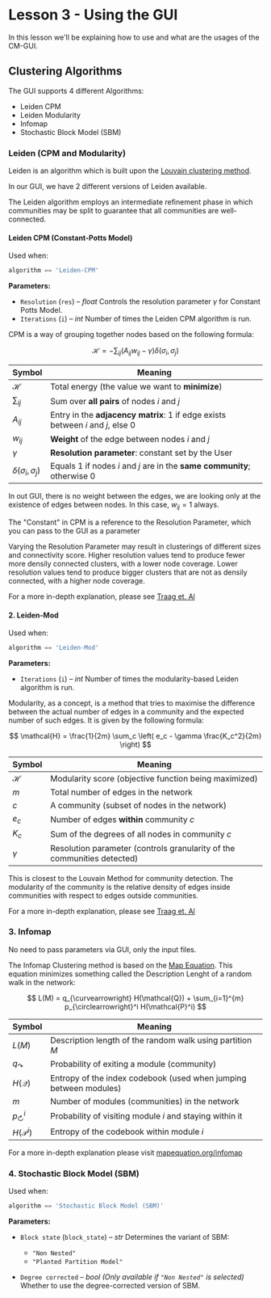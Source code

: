 # Lesson 3 - Using the GUI

In this lesson we'll be explaining how to use and what are the usages of the CM-GUI.

## Clustering Algorithms

The GUI supports 4 different Algorithms:

- Leiden CPM
- Leiden Modularity
- Infomap
- Stochastic Block Model (SBM)


### Leiden (CPM and Modularity)

Leiden is an algorithm which is built upon the [Louvain clustering method](https://en.wikipedia.org/wiki/Louvain_method). 

In our GUI, we have 2 different versions of Leiden available. 

The Leiden algorithm employs an intermediate refinement phase in which communities may be split to guarantee that all communities are well-connected.

#### Leiden CPM (Constant-Potts Model)

Used when:

```python
algorithm == 'Leiden-CPM'
```

**Parameters:**

* `Resolution` (`res`) – *float*
  Controls the resolution parameter $\gamma$ for Constant Potts Model.
* `Iterations` (`i`) – *int*
  Number of times the Leiden CPM algorithm is run.


CPM is a way of grouping together nodes based on the following formula:

$$
\mathcal{H} = - \sum_{ij} \left( A_{ij} w_{ij} - \gamma \right) \delta(\sigma_i, \sigma_j)
$$


| **Symbol**                   | **Meaning**                                                                            |
| ---------------------------- | -------------------------------------------------------------------------------------- |
| $\mathcal{H}$                | Total energy (the value we want to **minimize**)                                       |
| $\sum_{ij}$                  | Sum over **all pairs** of nodes $i$ and $j$                                            |
| $A_{ij}$                     | Entry in the **adjacency matrix**: 1 if edge exists between $i$ and $j$, else 0        |
| $w_{ij}$                     | **Weight** of the edge between nodes $i$ and $j$                                       |
| $\gamma$                     | **Resolution parameter**: constant set by the User |
| $\delta(\sigma_i, \sigma_j)$ | Equals 1 if nodes $i$ and $j$ are in the **same community**; otherwise 0               |

In out GUI, there is no weight between the edges, we are looking only at the existence of edges between nodes. In this case, $w_{ij} = 1$ always.

The "Constant" in CPM is a reference to the Resolution Parameter, which you can pass to the GUI as a parameter


Varying the Resolution Parameter may result in clusterings of different sizes and connectivity score. Higher resolution values tend to produce fewer more densily connected clusters, with a lower node coverage. Lower resolution values tend to produce bigger clusters that are not as densily connected, with a higher node coverage.


For a more in-depth explanation, please see [Traag et. Al](https://www.nature.com/articles/s41598-019-41695-z)



#### **2. Leiden-Mod**

Used when:

```python
algorithm == 'Leiden-Mod'
```

**Parameters:**

* `Iterations` (`i`) – *int*
  Number of times the modularity-based Leiden algorithm is run.


Modularity, as a concept, is a method that tries to maximise the difference between the actual number of edges in a community and the expected number of such edges. It is given by the following formula:

$$
\mathcal{H} = \frac{1}{2m} \sum_c \left( e_c - \gamma \frac{K_c^2}{2m} \right)
$$


| Symbol        | Meaning                                                                 |
|---------------|-------------------------------------------------------------------------|
| $\mathcal{H}$| Modularity score (objective function being maximized)                  |
| $m$       | Total number of edges in the network                                     |
| $c$       | A community (subset of nodes in the network)                            |
| $e_c$     | Number of edges **within** community $c$                           |
| $K_c$     | Sum of the degrees of all nodes in community $c$                   |
| $\gamma$  | Resolution parameter (controls granularity of the communities detected) |

This is closest to the Louvain Method for community detection. The modularity of the community is the relative density of edges inside communities with respect to edges outside communities.

For a more in-depth explanation, please see [Traag et. Al](https://www.nature.com/articles/s41598-019-41695-z)



### **3. Infomap**

No need to pass parameters via GUI, only the input files.

The Infomap Clustering method is based on the [Map Equation](https://www.mapequation.org/publications.html#Rosvall-Axelsson-Bergstrom-2009-Map-equation). This equation minimizes something called the Description Lenght of a random walk in the network:

$$
L(M) = q_{\curvearrowright} H(\mathcal{Q}) + \sum_{i=1}^{m} p_{\circlearrowright}^i H(\mathcal{P}^i)
$$


| Symbol                         | Meaning                                                                 |
|--------------------------------|-------------------------------------------------------------------------|
| $L(M)$                     | Description length of the random walk using partition $M$          |
| $q_{\curvearrowright}$     | Probability of exiting a module (community)                            |
| $H(\mathcal{Q})$           | Entropy of the index codebook (used when jumping between modules)      |
| $m$                        | Number of modules (communities) in the network                         |
| $p_{\circlearrowright}^i$  | Probability of visiting module $i$ and staying within it           |
| $H(\mathcal{P}^i)$         | Entropy of the codebook within module $i$                          |

For a more in-depth explanation please visit [mapequation.org/infomap](https://www.mapequation.org/infomap/)


### **4. Stochastic Block Model (SBM)**

Used when:

```python
algorithm == 'Stochastic Block Model (SBM)'
```

**Parameters:**

* `Block state` (`block_state`) – *str*
  Determines the variant of SBM:

  * `"Non Nested"`
  * `"Planted Partition Model"`
* `Degree corrected` – *bool*
  *(Only available if `"Non Nested"` is selected)*
  Whether to use the degree-corrected version of SBM.
